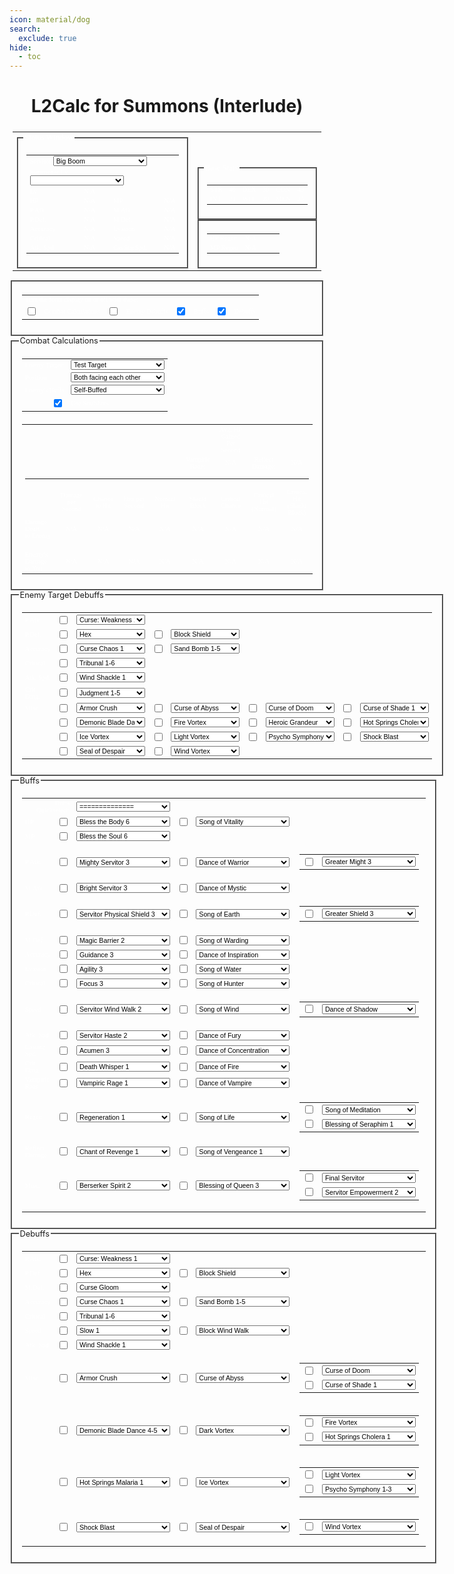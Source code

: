 ```yaml
---
icon: material/dog
search:
  exclude: true
hide:
  - toc
---
```


<style>
fieldset {
	border-color: grey;
}
h1,h2,h3,h4 {
	text-align: center;
}
td.left {
	padding: 10px;
	border-width: 0px;
	text-align: left;
}
td.main {
	padding: 10px;
	border-width: 0px;
	text-align: left;
}
td.statcalc {
	text-align: right;
	color: white;
}
table {
	font: 8pt verdana;
	color: white;
	padding: 5;
	text-align: center;
}

table select {
	font-size: 8pt;
}
table.statcalc {
	text-align: left;
	border: 0;
	cellpadding: 5;
}

legend {
	color-adjust: exact;
  	font-size: .8rem;
	color: var(--md-typeset-color);
	font-family: var(--md-text-font-family);
}
</style>
# L2Calc for Summons (Interlude)
<table class="statcalc">
<form id="statcalculator">
<tr>
<td><fieldset>
<legend>Status Window</legend>
<table class="statcalc" width=275>
<tr><td colspan=4>
Servitor
<select style="width: 150px;" id="class" onchange="calc()">
<option value=BB>Big Boom
<option value=CO>Corrupted Man
<option value=CU>Cursed Man
<option value=DP>Dark Panther
<option value=FK>Feline King
<option value=KAI>Kai the Cat
<option value=KAT>Kat the Cat
<option value=MU>Magnus the Unicorn
<option value=MG>Mechanic Golem
<option value=MEW>Mew the Cat
<option value=NS>Nightshade
<option value=QC>Queen of Cat
<option value=RM>Reanimated Man
<option value=SH>Shadow
<option value=SG>Siege Golem
<option value=SI>Silhouette
<option value=SL>Soulless
<option value=SP>Spectral Lord
<option value=SW>Swoop Cannon
<option value=BOX>Unicorn Boxer
<option value=MER>Unicorn Merrow
<option value=MIR>Unicorn Mirage
<option value=SER>Unicorn Seraphim
<option value=WHC>Wild Hog Cannon
</select></td></tr>
<tr><td colspan=4>
Summoner Lv
<select style="width: 150px;" id="LV" onchange="calc()">
</select>
</td></tr>
<tr><td>Lv</td><td id="LVL" align=right>N/A</td></tr>
<tr><td width=95>HP</td><td id="HP" width=35 align=right>N/A</td><td width=15></td><td width=95>MP</td><td id="MP" width=35 align=right>N/A</td></tr>
<tr><td>P.Atk.</td><td id="PATK" align=right>N/A</td><td></td><td>M.Atk.</td><td id="MATK" align=right>N/A</td></tr>
<tr><td>P.Def.</td><td id="PDEF" align=right>N/A</td><td></td><td>M.Def.</td><td id="MDEF" align=right>N/A</td></tr>
<tr><td>Accuracy</td><td id="ACCURACY" align=right>N/A</td><td></td><td>Evasion</td><td id="EVASION" align=right>N/A</td></tr>
<tr><td>Critical</td><td id="CRITICAL" align=right>N/A</td><td></td><td>Speed</td><td id="SPEED" align=right>N/A</td></tr>
<tr><Td>Atk. Spd.</td><td id="ATKSPD" align=right>N/A</td><td></td><td>Casting Spd.</td><td id="CASTINGSPD" align=right>N/A</td></tr>
</table>
</fieldset></td>
<td valign=bottom>
<fieldset>
<legend>Base Stats</legend>
<table class="statcalc" cellpadding="5">
<tr><td>STR</td><td>40</td><td>DEX</td><td>30</td><td>CON</td><td>43</td></tr>
<tr><td>INT</td><td>21</td><td>WIT</td><td>20</td><td>MEN</td><td>25</td></tr>
</table>
</fieldset>
<fieldset>
<table class="statcalc" width=200>
<tr><td>HP Regen</td><td id="HPREGEN" align=right>N/A</td><td></td><td></td><td align=right></td></tr>
<tr><td>MP Regen</td><td id="MPREGEN" align=right>N/A</td><td></td><td></td><td align=right></td></tr>
</table>
</fieldset>
</td>
</tr>
</table>
<fieldset>
<table class="statcalc"
<tr>			<td colspan=8>Turn the form display on or off with these:</td></tr>
<tr>			<td width=5><input type=checkbox id="COMBATC" onclick="boxgoaway()"></td>
<td>Combat Calculations</td>
<td width=5><input type=checkbox id="EDEBUFFSC" onclick="boxgoaway()"></td>
<td>Enemy Debuffs</td>
<td width=5><input type=checkbox id="BUFFSCHECK" onclick="boxgoaway()" checked></td>
<td>Buffs</td>
<td width=5><input type=checkbox id="DEBUFFSCHECK" onclick="boxgoaway()" checked></td>
<td>Debuffs</td>
</tr>
</table>
</fieldset>
<fieldset id="COMBAT">
<legend>Combat Calculations</legend>
<table class="statcalc">
<tr><td>Enemy Target:</td>
<td><select style="width: 150px;" id="ENE" onchange="calc()">
<option value=0>Test Target
<option value=11>Clone
<option value=1>Test Monster
<option value=2>lv40 Temple Knight
<option value=3>lv40 Hawkeye
<option value=4>lv40 Prophet
<option value=5>lv61 Temple Knight
<option value=6>lv61 Hawkeye
<option value=7>lv61 Prophet
<option value=8>lv80 Temple Knight
<option value=9>lv80 Hawkeye
<option value=10>lv80 Prophet
</select></td>
</tr>
<tr><td>Position</td>
<td><select style="width: 150px;" id="POS" onchange="calc()">
<option value="1">Both facing each other
<option value="2">Attacking enemy target from the side
<option value="3">Attacking enemy target from behind
<option value="4">Enemy target attacking you from the side
<option value="5">Enemy target attacking you from behind
</select></td></tr>
<tr><td>Enemy's Buffs</td>
<td><select style="width: 150px;" id="EBUFFS" onchange="calc()">
<option value="1">Self-Buffed
<option value="2">Level 56 Prophet buffs
<option value="3">Level 56 Prophet buffs and Dances
<option value="4">Level 56 Prophet buffs and Songs
<option value="5">Level 56 Prophet buffs, Dances and Songs
<option value="6">We're all gonna die!
</select></td></tr>
<tr><td align=right><input type="checkbox" id="SS" onclick="calc()" checked></td><td>Use Soulshots</td>
</tr></table>
<table class="damage">
<tr>
<td align=left width=100></td>
<td width=100></td>
<td width=100></td>
<td width=100></td>
<td width=100></td>
<td width=100></td>
<td width=100>Avg. HP Gained<br>Per Second</td>
<td width=100></td>
<td width=100></td>
</tr>
<tr>
<td align=left></td>
<td id="SHDBLOCKRATE"></td>
<td id="SHDPDEF"></td>
<td id="AVGSHIELDPDEF"></td>
<td id="SHDMDEF"></td>
<td>Vampiric Rage:</td>
<td id="VR">N/A</td>
<td>Reflect Damage:</td>
<td id="RD">N/A</td>
</tr>
<tr><td colspan=20><hr></td></tr>
<tr>
<td align=left></td>
<td>Damage per<br>Second</td>
<td>Chance<br>to Hit</td>
<td>Hits per<br>Second</td>
<td>Normal Hit</td>
<td>Shield Block</td>
<td>Critical Chance</td>
<td>Critical Hit<br>(Normal)</td>
<td>Critical Hit<br>(Shield Block)</td>
</tr>
<tr>
<td align=left>Damage Dealt<br>to Enemy</td>
<td id="AVGDMG">N/A</td>
<td id="HITRATIO">N/A</td>
<td id="HITSPERSECOND">N/A</td>
<td id="DMGRNG">N/A</td>
<td id="SHDDMGRNG">N/A</td>
<td id="CRITCHANCE">N/A</td>
<td id="CRITDMG">N/A</td>
<td id="SBCRITDMG">N/A</td>
</tr>
<tr><td colspan=20>&nbsp</td></tr>
<tr>
<td align=left>Enemy's Damage<br>to You</td>
<td id="EAVGDMG">N/A</td>
<td id="EHITRATIO">N/A</td>
<td id="EHITSPERSECOND">N/A</td>
<td id="EDMGRNG">N/A</td>
<td id="ESHIELDDMGRNG">N/A</td>
<td id="ECRITCHANCE">N/A</td>
<td id="ECRITDMG">N/A</td>
<td id="ESBCRITDMG">N/A</td>
</tr>
</table>
</fieldset>
<fieldset id="EDEBUFFS">
<legend>Enemy Target Debuffs</legend>
<table class="statcalc">
<tr>	<td>P.Atk.</td>
<td><input type=checkbox id="EDEPC" onclick="edebuffs();calc()"></td>
<td><select style="width: 110px;" id="EDEP" onchange="calc()">
<option value="1">Curse: Weakness 1
<option value="2">Curse: Weakness 2-5
<option value="3">Curse: Weakness 6+
<option value="3">Howl
<option value="3">Poltergeist Cubic 1+
<option value="2">Power Break 1-2
<option value="3">Power Break 3+
</select></td></tr>
<tr>
<td>P.Def.</td>
<td><input type=checkbox id="EDEDC" onclick="edebuffs();calc()"></td>
<td><select style="width: 110px;" id="EDED" onchange="calc()">
<option value="1">Hex
<option value="1">Poltergeist Cubic
</select></td>
<td><input type=checkbox id="EBLKSC" onclick="edebuffs();calc()"></td>
<td><select style="width: 110px;" id="EBLKS" onchange="calc()">
<option value="1">Block Shield
<option value="2">Mass Shield Block
</select></td></tr>
<tr>	<td>Accuracy
<td><input type=checkbox id="EDEAC" onclick="edebuffs();calc()"></td>
<td><select style="width: 110px;" id="EDEA" onchange="calc()">
<option value="1">Curse Chaos 1
<option value="2">Curse Chaos 2+
<option value="1">Seal of Chaos 1-2
<option value="2">Seal of Chaos 3+
</select></td>
<td><input type=checkbox id="ESBBC" onclick="edebuffs();calc()"></td>
<td><select style="width: 110px;" id="ESBB" onchange="calc()">
<option value="1">Sand Bomb 1-5
<option value="2">Sand Bomb 6-9
<option value="3">Sand Bomb 10
</select></td></tr>
<tr>	<td>Critical
<td><input type=checkbox id="ETRBC" onclick="edebuffs();calc()"></td>
<td><select style="width: 110px;" id="ETRB" onchange="calc()">
<option value="1">Tribunal 1-6
<option value="2">Tribunal 7-9
<option value="3">Tribunal 10
</select></td></tr>
<tr>	<td>Atk. Spd.
<td><input type=checkbox id="EDENC" onclick="edebuffs();calc()"></td>
<td><select style="width: 110px;" id="EDEN" onchange="calc()">
<option value="1">Wind Shackle 1
<option value="2">Wind Shackle 2-5
<option value="3">Wind Shackle 6+
<option value="3">Poltergeist Cubic
<option value="3">Seal of Winter
<option value="3">Spoil (Atk. Spd.)
<option value="3">Spoil Festival (Atk. Spd.)
</select></td></tr>
<tr>	<td>Crit. Dmg.
<td><input type=checkbox id="EJDGC" onclick="edebuffs();calc()"></td>
<td><select style="width: 110px;" id="EJDG" onchange="calc()">
<option value="1">Judgment 1-5
<option value="2">Judgment 6-9
<option value="3">Judgment 10
</select></td></tr>
<tr>	<td>Misc.</td>
<td><input type=checkbox id="EARCRC" onclick="edebuffs();calc()"></td>
<td><select style="width: 110px;" id="EARCR" onchange="calc()">
<option value="1">Armor Crush
</select></td>
<td><input type=checkbox id="ECBYC" onclick="edebuffs();calc()"></td>
<td><select style="width: 110px;" id="ECBY" onchange="calc()">
<option value="1">Curse of Abyss
</select></td>
<td><input type=checkbox id="ECDMC" onclick="edebuffs();calc()"></td>
<td><select style="width: 110px;" id="ECDM" onchange="calc()">
<option value="1">Curse of Doom
</select></td>
<td><input type=checkbox id="ECSHC" onclick="edebuffs();calc()"></td>
<td><select style="width: 110px;" id="ECSH" onchange="calc()">
<option value="1">Curse of Shade 1
<option value="2">Curse of Shade 2
<option value="3">Curse of Shade 3
<option value="1">Mass Curse of Shade 1
<option value="2">Mass Curse of Shade 2
<option value="3">Mass Curse of Shade 3
</select></td></tr>
<tr>	<td></td>
<td><input type=checkbox id="EDBDC" onclick="edebuffs();calc()"></td>
<td><select style="width: 110px;" id="EDBD" onchange="calc()">
<option value="1">Demonic Blade Dance 1-3
<option value="2">Demonic Blade Dance 4-5
<option value="3">Demonic Blade Dance 6-7
<option value="4">Demonic Blade Dance 8-9
<option value="5">Demonic Blade Dance 10
</select></td>
<td><input type=checkbox id="EFVC" onclick="edebuffs();calc()"></td>
<td><select style="width: 110px;" id="EFV" onchange="calc()">
<option value="1">Fire Vortex
</select></td>
<td><input type=checkbox id="EHEEC" onclick="edebuffs();calc()"></td>
<td><select style="width: 110px;" id="EHEE" onchange="calc()">
<option value="1">Heroic Grandeur
</select></td>
<td><input type=checkbox id="ECHOLC" onclick="edebuffs();calc()"></td>
<td><select style="width: 110px;" id="ECHOL" onchange="calc()">
<option value="1">Hot Springs Cholera 1
<option value="2">Hot Springs Cholera 2
<option value="3">Hot Springs Cholera 3
<option value="4">Hot Springs Cholera 4
<option value="5">Hot Springs Cholera 5
<option value="6">Hot Springs Cholera 6
<option value="7">Hot Springs Cholera 7
<option value="8">Hot Springs Cholera 8
<option value="9">Hot Springs Cholera 9
<option value="10">Hot Springs Cholera 10
</select></td></tr>
<tr>	<td></td>
<td><input type=checkbox id="EIVC" onclick="edebuffs();calc()"></td>
<td><select style="width: 110px;" id="EIV" onchange="calc()">
<option value="1">Ice Vortex
</select></td>
<td><input type=checkbox id="ELVORC" onclick="edebuffs();calc()"></td>
<td><select style="width: 110px;" id="ELVOR" onchange="calc()">
<option value="1">Light Vortex
</select></td>
<td><input type=checkbox id="EPSYC" onclick="edebuffs();calc()"></td>
<td><select style="width: 110px;" id="EPSY" onchange="calc()">
<option value="1">Psycho Symphony 1-3
<option value="2">Psycho Symphony 4-5
<option value="3">Psycho Symphony 6-7
<option value="4">Psycho Symphony 8-9
<option value="5">Psycho Symphony 10
</select></td>
<td><input type=checkbox id="ESBC" onclick="edebuffs();calc()"></td>
<td><select style="width: 110px;" id="ESB" onchange="calc()">
<option value="1">Shock Blast
</select></td></tr>
<tr>	<td></td>
<td><input type=checkbox id="EDERC" onclick="edebuffs();calc()"></td>
<td><select style="width: 110px;" id="EDER" onchange="calc()">
<option value="1">Seal of Despair
</select></td>
<td><input type=checkbox id="EWVC" onclick="edebuffs();calc()"></td>
<td><select style="width: 110px;" id="EWV" onchange="calc()">
<option value="1">Wind Vortex
</select></td></tr>
</table>
</fieldset>
<fieldset id="BUFFS">
<legend>Buffs</legend>
<table class="statcalc">
<tr>			<td colspan=2 align=right>Buffs Quickselect:</td>
<td colspan=5><select style="width: 150px;" id="SETBUFFS" onchange="buffs(true);calc()">
<option>==============
<option value="0">clear all buffs
<option value="38">Lvl 78 Elemental Summoner
<option value="39">Lvl 77 Elemental Summoner
<option value="40">Lvl 56 Elemental Summoner
<option value="41">Lvl 52 Elemental Summoner
<option value="42">Lvl 48 Elemental Summoner
<option value="43">Lvl 44 Elemental Summoner
<option value="44">Lvl 40 Elemental Summoner
<option value="0">clear all buffs
<option value="45">Lvl 78 Phantom Summoner
<option value="46">Lvl 77 Phantom Summoner
<option value="47">Lvl 56 Phantom Summoner
<option value="48">Lvl 52 Phantom Summoner
<option value="49">Lvl 48 Phantom Summoner
<option value="50">Lvl 44 Phantom Summoner
<option value="51">Lvl 40 Phantom Summoner
<option value="0">clear all buffs
<option value="52">Lvl 78 Warlock
<option value="53">Lvl 77 Warlock
<option value="54">Lvl 56 Warlock
<option value="55">Lvl 52 Warlock
<option value="56">Lvl 48 Warlock
<option value="57">Lvl 44 Warlock
<option value="58">Lvl 40 Warlock
<option value="0">clear all buffs
<option value="1">Lvl 78 Hierophant
<option value="2">Lvl 72 Prophet
<option value="3">Lvl 66 Prophet
<option value="4">Lvl 56 Prophet
<option value="5">Lvl 52 Prophet
<option value="6">Lvl 48 Prophet
<option value="7">Lvl 44 Prophet
<option value="8">Lvl 40 Prophet
<option value="0">clear all buffs
<option value="9">Lvl 78 Shillien's Saint
<option value="10">Lvl 72 Shillien Elder
<option value="11">Lvl 58 Shillien Elder
<option value="12">Lvl 56 Shillien Elder
<option value="13">Lvl 52 Shillien Elder
<option value="14">Lvl 48 Shillien Elder
<option value="15">Lvl 44 Shillien Elder
<option value="16">Lvl 40 Shillien Elder
<option value="0">clear all buffs
<option value="17">Lvl 78 Doomcryer
<option value="18">Lvl 74 Warcryer
<option value="19">Lvl 68 Warcryer
<option value="20">Lvl 66 Warcryer
<option value="21">Lvl 64 Warcryer
<option value="22">Lvl 58 Warcryer
<option value="23">Lvl 56 Warcryer
<option value="24">Lvl 52 Warcryer
<option value="25">Lvl 48 Warcryer
<option value="26">Lvl 44 Warcryer
<option value="27">Lvl 40 Warcryer
<option value="0">clear all buffs
<option value="28">Lvl 77 Dominator
<option value="29">Lvl 64 Overlord
<option value="30">Lvl 58 Overlord
<option value="31">Lvl 56 Overlord
<option value="32">Lvl 52 Overlord
<option value="33">Lvl 48 Overlord
<option value="34">Lvl 44 Overlord
<option value="35">Lvl 40 Overlord
<option value="0">clear all buffs
</select></td></tr>
<tr>	<td>HP</td>
<td><input type=checkbox id="BTBCHECK" onclick="buffs();calc()"></td>
<td><select style="width: 150px;" id="BTB" onchange="calc()">
<option value="1">Bless the Body 1
<option value="2">Bless the Body 2
<option value="3">Bless the Body 3
<option value="4">Bless the Body 4
<option value="5">Bless the Body 5
<option value="6" selected>Bless the Body 6
<option value="1">Body of Avatar 1
<option value="2">Body of Avatar 2
<option value="3">Body of Avatar 3
<option value="4">Body of Avatar 4
<option value="5">Body of Avatar 5
<option value="6">Body of Avatar 6
</select></td>
<td><input type=checkbox id="VITCHECK" onclick="buffs();calc()"></td>
<td><select style="width: 150px;" id="VIT" onchange="calc()">
<option value="SOV">Song of Vitality
</select></td></tr>
<tr>
<td>MP</td>
<td><input type=checkbox id="BTSCHECK" onclick="buffs();calc()"></td>
<td><select style="width: 150px;" id="BTS" onchange="calc()">
<option value="1">Bless the Soul 1
<option value="2">Bless the Soul 2
<option value="3">Bless the Soul 3
<option value="4">Bless the Soul 4
<option value="5">Bless the Soul 5
<option value="6" selected>Bless the Soul 6
</select></td></tr>
<tr>
<td>P.Atk.</td>
<td><input type=checkbox id="MIGHTCHECK" onclick="buffs();calc()"></td>
<td><select style="width: 150px;" id="MIGHT" onchange="calc()">
<option value="1">Might 1
<option value="2">Might 2
<option value="3">Might 3
<option value="3">Herb of Strength
<option value="1">Chant of Battle 1
<option value="2">Chant of Battle 2
<option value="3">Chant of Battle 3
<option value="1">Pa'agrian Gift 1
<option value="2">Pa'agrian Gift 2
<option value="3">Pa'agrian Gift 3
<option value="1">Mighty Servitor 1
<option value="2">Mighty Servitor 2
<option value="3" selected>Mighty Servitor 3
</select>
<td><input type=checkbox id="DOWACHECK" onclick="buffs();calc()"></td>
<td><select style="width: 150px;" id="DOWA" onchange="calc()">
<option value="1">Dance of Warrior
</select></td>
<td>
<table class="no-md-styling"><tr>
<td><input type=checkbox id="GREATERMIGHTCHECK" onclick="buffs();calc()"></td>
<td><select style="width: 150px;" id="GREATERMIGHT" onchange="calc()">
<option value="1">Greater Might 1
<option value="2">Greater Might 2
<option value="3" selected>Greater Might 3
<option value="1">War Chant 1
<option value="2">War Chant 2
<option value="3">War Chant 3
</select></td>
</tr></table>
</td>
</tr>
<tr>
<td>M.Atk.</td>
<td><input type=checkbox id="EMPCHECK" onclick="buffs();calc()"></td>
<td><select style="width: 150px;" id="EMP" onchange="calc()">
<option value="1">Empower 1
<option value="2">Empower 2
<option value="3">Greater Empower 3
<option value="3">Herb of Magic
<option value="3">Soul of Pa'agrio
<option value="1">Bright Servitor 1
<option value="2">Bright Servitor 2
<option value="3" selected>Bright Servitor 3
</select></td>
<td><input type=checkbox id="DOMYCHECK" onclick="buffs();calc()"></td>
<td><select style="width: 150px;" id="DOMY" onchange="calc()">
<option value="1">Dance of Mystic
</select></td></tr>
<tr>
<td>P.Def.</td>
<td><input type=checkbox id="SHIELDCHECK" onclick="buffs();calc()"></td>
<td><select style="width: 150px;" id="SHIELD" onchange="calc()">
<option value="1">Shield 1
<option value="2">Shield 2
<option value="3">Shield 3
<option value="1">Blessings of Pa'agrio 1
<option value="2">Blessings of Pa'agrio 2
<option value="3">Blessings of Pa'agrio 3
<option value="1">Chant of Shielding 1
<option value="2">Chant of Shielding 2
<option value="3">Chant of Shielding 3
<option value="1">Soul Shield 1
<option value="2">Soul Shield 2
<option value="3">Soul Shield 3
<option value="1">Servitor Physical Shield 1
<option value="2">Servitor Physical Shield 2
<option value="3" selected>Servitor Physical Shield 3
</select></td>
<td><input type=checkbox id="SOECHECK" onclick="buffs();calc()"></td>
<td><select style="width: 150px;" id="SOEA" onchange="calc()">
<option value="SOE">Song of Earth
</select></td>
<td>
<table class="no-md-styling"><tr>
<td><input type=checkbox id="GREATERSHIELDCHECK" onclick="buffs();calc()"></td>
<td><select style="width: 150px;" id="GREATERSHIELD" onchange="calc()">
<option value="1">Greater Shield 1
<option value="2">Greater Shield 2
<option value="3" selected>Greater Shield 3
<option value="1">Earth Chant 1
<option value="2">Earth Chant 2
<option value="3">Earth Chant 3
</select></td>
</tr></table>
</td>
</tr>
<tr>
<td>M.Def.</td>
<td><input type=checkbox id="MBCHECK" onclick="buffs();calc()"></td>
<td><select style="width: 150px;" id="MB" onchange="calc()">
<option value="2">Magic Barrier 1
<option value="3" selected>Magic Barrier 2
<option value="1">Chant of Fire 1
<option value="2">Chant of Fire 2
<option value="3">Chant of Fire 3
<option value="1">Glory of Pa'agrio 1
<option value="2">Glory of Pa'agrio 2
<option value="3">Glory of Pa'agrio 3
<option value="2">Servitor Magic Shield 1
<option value="3">Servitor Magic Shield 2
</select>
<td><input type=checkbox id="WARDCHECK" onclick="buffs();calc()"></td>
<td><select style="width: 150px;" id="WARD" onchange="calc()">
<option value="SOW">Song of Warding
</select></td></tr>
<tr>
<td>Accuracy</td>
<td><input type=checkbox id="GUIDCHECK" onclick="buffs();calc()"></td>
<td><select style="width: 150px;" id="GUID" onchange="calc()">
<option value="1">Guidance 1
<option value="2">Guidance 2
<option value="3" selected>Guidance 3
<option value="1">Chant of Eagle 1
<option value="2">Chant of Eagle 2
<option value="3">Chant of Eagle 3
<option value="1">Vision of Pa'agrio 1
<option value="2">Vision of Pa'agrio 2
<option value="3">Vision of Pa'agrio 3
</select></td>
<td><input type=checkbox id="DOICHECK" onclick="buffs();calc()"></td>
<td><select style="width: 150px;" id="DOI" onchange="calc()">
<option value="DOI">Dance of Inspiration
</select></td>
</tr>
<tr>
<td>Evasion</td>
<td><input type=checkbox id="AGICHECK" onclick="buffs();calc()"></td>
<td><select style="width: 150px;" id="AGI" onchange="calc()">
<option value="1">Agility 1
<option value="2">Agility 2
<option value="3" selected>Agility 3
<option value="1">Chant of Evasion 1
<option value="2">Chant of Evasion 2
<option value="3">Chant of Evasion 3
<option value="1">Tact of Pa'agrio 1
<option value="2">Tact of Pa'agrio 2
<option value="3">Tact of Pa'agrio 3
</select></td>
<td><input type=checkbox id="SWATCHECK" onclick="buffs();calc()"></td>
<td><select style="width: 150px;" id="SWAT" onchange="calc()">
<option value="SOW">Song of Water
</select></td>
</tr>
<tr>
<td>Critical</td>
<td><input type=checkbox id="FCSCHECK" onclick="buffs();calc()"></td>
<td><select style="width: 150px;" id="FCS" onchange="calc()">
<option value="1">Focus 1
<option value="2">Focus 2
<option value="3" selected>Focus 3
<option value="1">Chant of Predator 1
<option value="2">Chant of Predator 2
<option value="3">Chant of Predator 3
<option value="3">Herb of Critical Attack
</select></td>
<td><input type=checkbox id="SOHCHECK" onclick="buffs();calc()"></td>
<td><select style="width: 150px;" id="SOH" onchange="calc()">
<option value="SOH">Song of Hunter
</select></td></tr>
<tr>
<td>Speed</td>
<td><input type=checkbox id="WWCHECK" onclick="buffs();calc()"></td>
<td><select style="width: 150px;" id="WW" onchange="calc()">
<option value="1">Wind Walk 1
<option value="2">Wind Walk 2
<option value="1">Pa'agrian Haste 1
<option value="2">Pa'agrian Haste 2
<option value="1" id="Sprint1">Sprint 1
<option value="2" id="Sprint2">Sprint 2
<option value="1">Haste Potion
<option value="2">Greater Quick Step Potion
<option value="2">Herb of Speed
<option value="1">Servitor Wind Walk 1
<option value="2" selected>Servitor Wind Walk 2
</select></td>
<td><input type=checkbox id="SWINDCHECK" onclick="buffs();calc()"></td>
<td><select style="width: 150px;" id="SWIND" onchange="calc()">
<option value="SOW">Song of Wind
</select></td>
<td>
<table class="no-md-styling"><tr>
<td><input type=checkbox id="DSHCHECK" onclick="buffs();calc()"></td>
<td><select style="width: 150px;" id="DSH" onchange="calc()">
<option value="DOS">Dance of Shadow
</select></td>
</tr></table>
</td>
</tr>
<tr>
<td>Atk. Spd.</td>
<td><input type=checkbox id="HASTECHECK" onclick="buffs();calc()"></td>
<td><select style="width: 150px;" id="HASTE" onchange="calc()">
<option value="1">Haste 1
<option value="2">Haste 2
<option value="1">Chant of Fury 1
<option value="2">Chant of Fury 2
<option value="1">Potion of Alacrity
<option value="2">Greater Swift Attack Potion
<option value="2">Herb of Atk. Speed
<option value="1">Servitor Haste 1
<option value="2" selected>Servitor Haste 2
</select></td>
<td><input type=checkbox id="DFURYCHECK" onclick="buffs();calc()"></td>
<td><select style="width: 150px;" id="DFURY" onchange="calc()">
<option value="DOF">Dance of Fury
</select></td>
</tr>
<tr>
<td>Casting Spd.</td>
<td><input type=checkbox id="ACUCHECK" onclick="buffs();calc()"></td>
<td><select style="width: 150px;" id="ACU" onchange="calc()">
<option value="1">Acumen 1
<option value="2">Acumen 2
<option value="3" selected>Acumen 3
<option value="1">Chant of Flame 1
<option value="2">Chant of Flame 2
<option value="3">Chant of Flame 3
<option value="1">Wisdom of Pa'agrio 1
<option value="2">Wisdom of Pa'agrio 2
<option value="3">Wisdom of Pa'agrio 3
<option value="2">Magic Haste Potion
<option value="3">Greater Magic Haste Potion
<option value="3">Herb of Casting Spd.
</select></td>
<td><input type=checkbox id="DCONCHECK" onclick="buffs();calc()"></td>
<td><select style="width: 150px;" id="DCON" onchange="calc()">
<option value="DOC">Dance of Concentration
</select></td></tr>
<td>Crit. Dmg.</td>
<td><input type=checkbox id="DEWC" onclick="buffs();calc()"></td>
<td><select style="width: 150px;" id="DEW" onchange="calc()">
<option value="1">Death Whisper 1
<option value="2">Death Whisper 2
<option value="3">Death Whisper 3
<option value="4">Chant of Rage 1
<option value="5">Chant of Rage 2
<option value="6">Chant of Rage 3
<option value="9">The Eye of Pa'agrio
</select></td>
<td><input type=checkbox id="DOFC" onclick="buffs();calc()"></td>
<td><select style="width: 150px;" id="DOF" onchange="calc()">
<option value="1">Dance of Fire
</select></td></tr>
<tr>
<td>Vampiric Rage</td>
<td><input type=checkbox id="VRAC" onclick="buffs();calc()"></td>
<td><select style="width: 150px;" id="VRA" onchange="calc()">
<option value="1">Vampiric Rage 1
<option value="2">Vampiric Rage 2
<option value="3">Vampiric Rage 3
<option value="4">Vampiric Rage 4
<option value="5">Chant of Vampire 1
<option value="6">Chant of Vampire 2
<option value="7">Chant of Vampire 3
<option value="8">Chant of Vampire 4
</select></td>
<td><input type=checkbox id="DOVC" onclick="buffs();calc()"></td>
<td><select style="width: 150px;" id="DOV" onchange="calc()">
<option value="1">Dance of Vampire
</select></td></tr>
<tr>
<td>Regen</td>
<td><input type=checkbox id="RGNC" onclick="buffs();calc()"></td>
<td><select style="width: 150px;" id="RGN" onchange="calc()">
<option value="1">Regeneration 1
<option value="2">Regeneration 2
<option value="3">Regeneration 3
</select></td>
<td><input type=checkbox id="SOLC" onclick="buffs();calc()"></td>
<td><select style="width: 150px;" id="SOL" onchange="calc()">
<option value="1">Song of Life
</select></td>
<td>
<table class="no-md-styling"><tr>
<td><input type=checkbox id="SOMC" onclick="buffs();calc()"></td>
<td><select style="width: 150px;" id="SOM" onchange="calc()">
<option value="1">Song of Meditation
</select></td>
</tr><tr>
<td><input type=checkbox id="SERC" onclick="buffs();calc()"></td>
<td><select style="width: 150px;" id="SER" onchange="calc()">
<option value="1">Blessing of Seraphim 1
<option value="2">Blessing of Seraphim 2
<option value="3">Blessing of Seraphim 3
</select></td>
</tr></table>
</td></tr>
<tr>
<td>Reflect Damage</td>
<td><input type=checkbox id="SKNC" onclick="buffs();calc()"></td>
<td><select style="width: 150px;" id="SKN" onchange="calc()">
<option value="1">Chant of Revenge 1
<option value="2">Chant of Revenge 2
<option value="3">Chant of Revenge 3
<option value="4">Blazing Skin 1
<option value="5">Blazing Skin 2
<option value="6">Blazing Skin 3
<option value="7">Freezing Skin 1
<option value="8">Freezing Skin 2
<option value="9">Freezing Skin 3
<option value="10">Reflect Damage 1
<option value="11">Reflect Damage 2
<option value="12">Reflect Damage 3
</select>
<td><input type=checkbox id="SOVC" onclick="buffs();calc()"></td>
<td><select style="width: 150px;" id="SOV" onchange="calc()">
<option value="1">Song of Vengeance 1
</select></tr>
<tr>
<td>Misc.</td>
<td><input type=checkbox id="ZERKCHECK" onclick="buffs();calc()"></td>
<td><select style="width: 150px;" id="ZERK" onchange="calc()">
<option value="1">Berserker Spirit 1
<option value="2" selected>Berserker Spirit 2
<option value="1">Rage of Pa'agrio 1
<option value="2">Rage of Pa'agrio 2
</select></td>
<td><input type=checkbox id="QUEENCHECK" onclick="buffs();calc()"></td>
<td><select style="width: 150px;" id="QUEEN" onchange="calc()">
<option value="4">Blessing of Queen 1
<option value="5">Blessing of Queen 2
<option value="6" selected>Blessing of Queen 3
<option value="1">Gift of Queen 1
<option value="2">Gift of Queen 2
<option value="3">Gift of Queen 3
</select></td>
<td>
<table class="no-md-styling"><tr>
<td><input type=checkbox id="PROPHCHECK" onclick="buffs();calc()"></td>
<td><select style="width: 150px;" id="PROPH" onchange="calc()">
<option value="1">Chant of Victory
<option value="2">Prophecy of Fire
<option value="3">Prophecy of Water
<option value="4">Prophecy of Wind
<option value="1" selected>Final Servitor
<option value="2">Warrior Servitor
<option value="3">Wizard Servitor
<option value="4">Assassin Servitor
<option value="5">Magnus' Chant
</select></td>
</tr><tr>
<td><input type=checkbox id="UDCHECK" onclick="buffs();calc()"></td>
<td><select style="width: 150px;" id="UD" onchange="calc()">
<option value="1">Servitor Empowerment 1
<option value="2" selected>Servitor Empowerment 2
</select></td>
</tr></table>
</td>
</tr></table>
</fieldset>
<fieldset id="DEBUFFS">
<legend>Debuffs</legend>
<table class="statcalc">
<tr>	<td>P.Atk.</td>
<td><input type=checkbox id="DEPATKCHECK" onclick="debuffs();calc()"></td>
<td><select style="width: 150px;" id="DEPATK" onchange="calc()">
<option value="1">Curse: Weakness 1
<option value="2">Curse: Weakness 2-5
<option value="3">Curse: Weakness 6+
<option value="3">Howl
<option value="3">Poltergeist Cubic 1+
<option value="2">Power Break 1-2
<option value="3">Power Break 3+
</select></td></tr>
<tr>
<td>P.Def.</td>
<td><input type=checkbox id="DEPDEFCHECK" onclick="debuffs();calc()"></td>
<td><select style="width: 150px;" id="DEPDEF" onchange="calc()">
<option value="1">Hex
<option value="1">Poltergeist Cubic
</select></td>
<td><input type=checkbox id="BLKSCHECK" onclick="buffs();calc()"></td>
<td><select style="width: 150px;" id="BLKS" onchange="calc()">
<option value="BLKS">Block Shield
<option value="MBLKS">Mass Shield Block
</select></td></tr>
<tr>	<td>M.Def.</td>
<td><input type=checkbox id="GLOOMCHECK" onclick="debuffs();calc()"></td>
<td><select style="width: 150px;" id="GLOOM" onchange="calc()">
<option value="CG1">Curse Gloom
</select></td></tr>
<tr>	<td>Accuracy
<td><input type=checkbox id="DEACCCHECK" onclick="debuffs();calc()"></td>
<td><select style="width: 150px;" id="DEACC" onchange="calc()">
<option value="1">Curse Chaos 1
<option value="2">Curse Chaos 2+
<option value="1">Seal of Chaos 1-2
<option value="2">Seal of Chaos 3+
</select></td>
<td><input type=checkbox id="SANDBOMBCHECK" onclick="debuffs();calc()"></td>
<td><select style="width: 150px;" id="SANDBOMB" onchange="calc()">
<option value="1">Sand Bomb 1-5
<option value="3">Sand Bomb 10
</select></td></tr>
<tr>	<td>Critical
<td><input type=checkbox id="TRIBUNALCHECK" onclick="debuffs();calc()"></td>
<td><select style="width: 150px;" id="TRIBUNAL" onchange="calc()">
<option value="1">Tribunal 1-6
<option value="2">Tribunal 7-9
<option value="3">Tribunal 10
</select></td></tr>
<tr>	<td>Speed</td>
<td><input type=checkbox id="DESPEEDCHECK" onclick="debuffs();calc()"></td>
<td><select style="width: 150px;" id="DESPEED" onchange="calc()">
<option value="1">Slow 1
<option value="2">Slow 2+
<option value="2">Blizzard
<option value="1">Cripple 1-5
<option value="2">Cripple 6+
<option value="1">Entangle 1
<option value="2">Entangle 2+
<option value="1">Freezing Strike
<option value="1">Frost Bolt
<option value="2">Hamstring
<option value="2">Hamstring Shot
<option value="1">Ice Bolt
<option value="2">Mass Slow
<option value="1">Seal of Slow 1
<option value="2">Seal of Slow 2
</select></td>
<td><input type=checkbox id="BWWCHECK" onclick="buffs();calc()"></td>
<td><select style="width: 150px;" id="BWW" onchange="calc()">
<option value="BWW">Block Wind Walk
<option value="MBWW">Mass Block Wind Walk
</select></td></tr>
<tr>	<td>Atk. Spd.
<td><input type=checkbox id="DEASPDCHECK" onclick="debuffs();calc()"></td>
<td><select style="width: 150px;" id="DEASPD" onchange="calc()">
<option value="1">Wind Shackle 1
<option value="2">Wind Shackle 2-5
<option value="3">Wind Shackle 6+
<option value="3">Poltergeist Cubic
<option value="3">Seal of Winter
<option value="3">Spoil (Atk. Spd.)
<option value="3">Spoil Festival (Atk. Spd.)
</select></td></tr>
<tr>	<td>Misc.</td>
<td><input type=checkbox id="ACCHECK" onclick="debuffs();calc()"></td>
<td><select style="width: 150px;" id="ARCR" onchange="calc()">
<option value="ARC1">Armor Crush
</select></td>
<td><input type=checkbox id="COABYSSCHECK" onclick="debuffs();calc()"></td>
<td><select style="width: 150px;" id="COABYSS" onchange="calc()">
<option value="COA1">Curse of Abyss
</select></td>
<td>
<table class="no-md-styling"><tr>
<td><input type=checkbox id="CODOOMCHECK" onclick="debuffs();calc()"></td>
<td><select style="width: 150px;" id="CODOOM" onchange="calc()">
<option value="COD1">Curse of Doom
</select></td>
</tr><tr>
<td><input type=checkbox id="COSHADECHECK" onclick="debuffs();calc()"></td>
<td><select style="width: 150px;" id="COSHADE" onchange="calc()">
<option value="1">Curse of Shade 1
<option value="2">Curse of Shade 2
<option value="3">Curse of Shade 3
<option value="1">Mass Curse of Shade 1
<option value="2">Mass Curse of Shade 2
<option value="3">Mass Curse of Shade 3
</select></td>
</tr></table>
</td>
</tr>
<tr>	<td></td>
<td><input type=checkbox id="DEMONICBDCHECK" onclick="debuffs();calc()"></td>
<td><select style="width: 150px;" id="DEMONICBD" onchange="calc()">
<option value="2">Demonic Blade Dance 4-5
<option value="5">Demonic Blade Dance 10
</select></td>
<td><input type=checkbox id="DVCHECK" onclick="debuffs();calc()"></td>
<td><select style="width: 150px;" id="DV" onchange="calc()">
<option value="DV">Dark Vortex
</select></td>
<td>
<table class="no-md-styling"></tr>
<td><input type=checkbox id="FVCHECK" onclick="debuffs();calc()"></td>
<td><select style="width: 150px;" id="FV" onchange="calc()">
<option value="FV">Fire Vortex
</select></td>
</tr><tr>
<td><input type=checkbox id="CHOLCHECK" onclick="debuffs();calc()"></td>
<td><select style="width: 150px;" id="CHOL" onchange="calc()">
<option value="1">Hot Springs Cholera 1
<option value="2">Hot Springs Cholera 2
<option value="3">Hot Springs Cholera 3
<option value="4">Hot Springs Cholera 4
<option value="5">Hot Springs Cholera 5
<option value="6">Hot Springs Cholera 6
<option value="7">Hot Springs Cholera 7
<option value="8">Hot Springs Cholera 8
<option value="9">Hot Springs Cholera 9
<option value="10">Hot Springs Cholera 10
</select></td>
</tr></table>
</td>
</tr>
<tr>	<td></td>
<td><input type=checkbox id="MALCHECK" onclick="debuffs();calc()"></td>
<td><select style="width: 150px;" id="MAL" onchange="calc()">
<option value="1">Hot Springs Malaria 1
<option value="2">Hot Springs Malaria 2
<option value="3">Hot Springs Malaria 3
<option value="4">Hot Springs Malaria 4
<option value="5">Hot Springs Malaria 5
<option value="6">Hot Springs Malaria 6
<option value="7">Hot Springs Malaria 7
<option value="8">Hot Springs Malaria 8
<option value="9">Hot Springs Malaria 9
<option value="10">Hot Springs Malaria 10
</select></td>
<td><input type=checkbox id="IVCHECK" onclick="debuffs();calc()"></td>
<td><select style="width: 150px;" id="IV" onchange="calc()">
<option value="IV">Ice Vortex
</select></td>
<td>
<table class="no-md-styling"><tr>
<td><input type=checkbox id="LVORCHECK" onclick="debuffs();calc()"></td>
<td><select style="width: 150px;" id="LVOR" onchange="calc()">
<option value="LV">Light Vortex
</select></td>
</tr><tr>
<td><input type=checkbox id="PSYCHOCHECK" onclick="debuffs();calc()"></td>
<td><select style="width: 150px;" id="PSYCHO" onchange="calc()">
<option value="1">Psycho Symphony 1-3
</select></td>
</tr></table>
</tr>
<tr>	<td></td>
<td><input type=checkbox id="SBCHECK" onclick="debuffs();calc()"></td>
<td><select style="width: 150px;" id="SB" onchange="calc()">
<option value="SB">Shock Blast
</select></td>
<td><input type=checkbox id="DESPAIRCHECK" onclick="debuffs();calc()"></td>
<td><select style="width: 150px;" id="DESPAIR" onchange="calc()">
<option value="SOD1">Seal of Despair
</select></td>
<td>
<table class="no-md-styling"><tr>
<td><input type=checkbox id="WVCHECK" onclick="debuffs();calc()"></td>
<td><select style="width: 150px;" id="WV" onchange="calc()">
<option value="WV">Wind Vortex
</select></td>
</tr></table>
</tr>
</table>
</form>

<script src="/faq/features/js/pet_calc/summoncalc.js"> </script>
<script src="/faq/features/js/pet_calc/rawdata.js"> </script>
<script src="/faq/features/js/pet_calc/run.js" defer ></script>